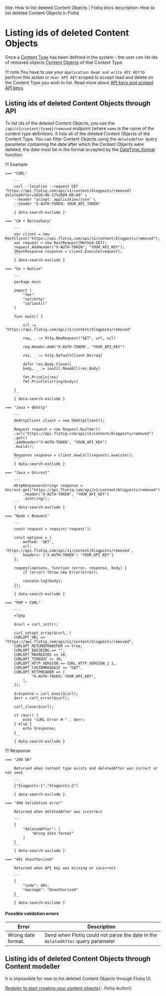 title: How to list deleted Content Objects | Flotiq docs
description: How to list deleted Content Objects in Flotiq

# Listing ids of deleted Content Objects

Once a <abbr title="Content Type - a model of data that has been defined inside the Content Repository.">Content Type</abbr>
has been defined in the system - the user can list ids of removed objects
<abbr title="Content Object - an instance of a Content Type.">Content Objects</abbr> of that Content Type.

!!! note
    You have to use your `Application Read and write API KEY` to perform this action
    or `User API KEY` scoped to accept read and delete on the Content Type you wish to list.
    Read more about [API keys and scoped API keys](/docs/API/).

## Listing ids of deleted Content Objects through API

To list ids of the deleted Content Objects, you use the `/api/v1/content/{name}/removed` endpoint
(where `name` is the name of the content type definition).
It lists all of the deleted Content Objects of the Content Type.
You can filter Content Objects using the `deletedAfter` query parameter
containing the date after which the Content Objects were deleted; the date must be in the format accepted by the [DateTime::format](https://www.php.net/manual/en/datetime.format.php) function.


!!! Example

    === "CURL"

        ```
        curl --location --request GET "https://api.flotiq.com/api/v1/content/blogposts/removed?deletedAfter=2020-06-17%2009:00:00" \
        --header "accept: application/json" \
        --header "X-AUTH-TOKEN: YOUR_API_TOKEN"
        ``` 
        { data-search-exclude }

    === "C# + Restasharp"

        ```
        var client = new RestClient("https://api.flotiq.com/api/v1/content/blogposts/removed");
        var request = new RestRequest(Method.GET);
        request.AddHeader("X-AUTH-TOKEN", "YOUR_API_KEY");
        IRestResponse response = client.Execute(request);
        ```
        { data-search-exclude }
    
    === "Go + Native"

        ```
        package main

        import (
            "fmt"
            "net/http"
            "io/ioutil"
        )
        
        func main() {
        
            url := "https://api.flotiq.com/api/v1/content/blogposts/removed"
        
            req, _ := http.NewRequest("GET", url, nil)
        
            req.Header.Add("X-AUTH-TOKEN", "YOUR_API_KEY")
        
            res, _ := http.DefaultClient.Do(req)
        
            defer res.Body.Close()
            body, _ := ioutil.ReadAll(res.Body)
        
            fmt.Println(res)
            fmt.Println(string(body))
            
        }
        ```
        { data-search-exclude }
    
    === "Java + Okhttp"
        
        ```
        OkHttpClient client = new OkHttpClient();

        Request request = new Request.Builder()
        .url("https://api.flotiq.com/api/v1/content/blogposts/removed")
        .get()
        .addHeader("X-AUTH-TOKEN", "YOUR_API_KEY")
        .build();
        
        Response response = client.newCall(request).execute();
        ```
        { data-search-exclude }

    === "Java + Unirest"
      
        ```
        HttpResponse<String> response = Unirest.get("https://api.flotiq.com/api/v1/content/blogposts/removed")
            .header("X-AUTH-TOKEN", "YOUR_API_KEY")
            .asString();
        ```
        { data-search-exclude }

    === "Node + Request"
      
        ```
        const request = require('request');

        const options = {
            method: 'GET',
            url: 'https://api.flotiq.com/api/v1/content/blogposts/removed',
            headers: {'X-AUTH-TOKEN': 'YOUR_API_KEY'}
        };
        
        request(options, function (error, response, body) {
            if (error) throw new Error(error);
            
            console.log(body);
        });
        ```
        { data-search-exclude }

    === "PHP + CURL"
    
        ```
        <?php

        $curl = curl_init();
        
        curl_setopt_array($curl, [
        CURLOPT_URL => "https://api.flotiq.com/api/v1/content/blogposts/removed",
        CURLOPT_RETURNTRANSFER => true,
        CURLOPT_ENCODING => "",
        CURLOPT_MAXREDIRS => 10,
        CURLOPT_TIMEOUT => 30,
        CURLOPT_HTTP_VERSION => CURL_HTTP_VERSION_1_1,
        CURLOPT_CUSTOMREQUEST => "GET",
        CURLOPT_HTTPHEADER => [
                "X-AUTH-TOKEN: YOUR_API_KEY",
            ],
        ]);
        
        $response = curl_exec($curl);
        $err = curl_error($curl);
        
        curl_close($curl);
        
        if ($err) {
            echo "cURL Error #:" . $err;
        } else {
            echo $response;
        }
        ```
        { data-search-exclude }

!!! Response

    === "200 OK"

        Returned when content type exists and deletedAfter was correct or not sent

        ```
        ["blogposts-1","blogposts-2"]
        ```
        { data-search-exclude }

    === "400 Validation error"

        Returned when deletedAfter was incorrect

        ```
        {
            "deletedAfter": [
                "Wrong date format"
            ]
        }
        ```
        { data-search-exclude }

    === "401 Unauthorized"

        Returned when API key was missing or incorrect
  
        ```
        {
            "code": 401,
            "massage": "Unauthorized"
        }
        ```
        { data-search-exclude }

#### Possible validation errors

| Error              | Description                                                                     |
| ------------------ | ------------------------------------------------------------------------------- |
| Wrong date format. | Send when Flotiq could not parse the date in the `deletedAfter` query parameter |

## Listing ids of deleted Content Objects through Content modeller

It is impossible for now to list deleted Content Objects through Flotiq UI.

[Register to start creating your content objects](https://editor.flotiq.com/register.html){: .flotiq-button}

